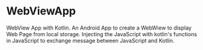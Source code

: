 # WebViewApp
WebView App with Kotlin.
An Android App to create a WebWiew to display Web Page from local storage.
Injecting the JavaScript with kotlin's functions in JavaScript to exchange message between JavaScript and Kotlin.
